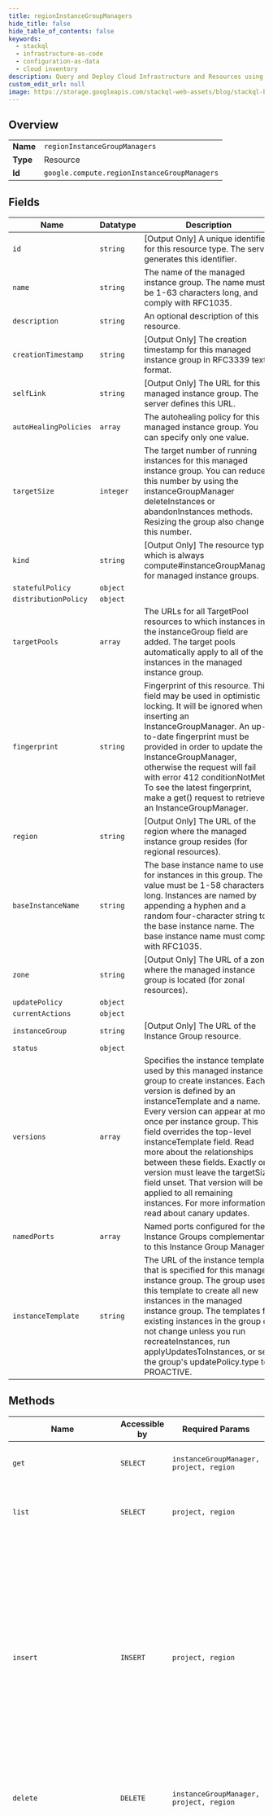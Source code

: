 ```yaml
---
title: regionInstanceGroupManagers
hide_title: false
hide_table_of_contents: false
keywords:
  - stackql
  - infrastructure-as-code
  - configuration-as-data
  - cloud inventory
description: Query and Deploy Cloud Infrastructure and Resources using SQL
custom_edit_url: null
image: https://storage.googleapis.com/stackql-web-assets/blog/stackql-blog-post-featured-image.png
---
```

  
    

## Overview
<table><tbody>
<tr><td><b>Name</b></td><td><code>regionInstanceGroupManagers</code></td></tr>
<tr><td><b>Type</b></td><td>Resource</td></tr>
<tr><td><b>Id</b></td><td><code>google.compute.regionInstanceGroupManagers</code></td></tr>
</tbody></table>

## Fields
| Name | Datatype | Description |
| ---- | -------- | ----------- |
| `id` | `string` | [Output Only] A unique identifier for this resource type. The server generates this identifier. |
| `name` | `string` | The name of the managed instance group. The name must be 1-63 characters long, and comply with RFC1035. |
| `description` | `string` | An optional description of this resource. |
| `creationTimestamp` | `string` | [Output Only] The creation timestamp for this managed instance group in RFC3339 text format. |
| `selfLink` | `string` | [Output Only] The URL for this managed instance group. The server defines this URL. |
| `autoHealingPolicies` | `array` | The autohealing policy for this managed instance group. You can specify only one value. |
| `targetSize` | `integer` | The target number of running instances for this managed instance group. You can reduce this number by using the instanceGroupManager deleteInstances or abandonInstances methods. Resizing the group also changes this number. |
| `kind` | `string` | [Output Only] The resource type, which is always compute#instanceGroupManager for managed instance groups. |
| `statefulPolicy` | `object` |  |
| `distributionPolicy` | `object` |  |
| `targetPools` | `array` | The URLs for all TargetPool resources to which instances in the instanceGroup field are added. The target pools automatically apply to all of the instances in the managed instance group. |
| `fingerprint` | `string` | Fingerprint of this resource. This field may be used in optimistic locking. It will be ignored when inserting an InstanceGroupManager. An up-to-date fingerprint must be provided in order to update the InstanceGroupManager, otherwise the request will fail with error 412 conditionNotMet. To see the latest fingerprint, make a get() request to retrieve an InstanceGroupManager. |
| `region` | `string` | [Output Only] The URL of the region where the managed instance group resides (for regional resources). |
| `baseInstanceName` | `string` | The base instance name to use for instances in this group. The value must be 1-58 characters long. Instances are named by appending a hyphen and a random four-character string to the base instance name. The base instance name must comply with RFC1035. |
| `zone` | `string` | [Output Only] The URL of a zone where the managed instance group is located (for zonal resources). |
| `updatePolicy` | `object` |  |
| `currentActions` | `object` |  |
| `instanceGroup` | `string` | [Output Only] The URL of the Instance Group resource. |
| `status` | `object` |  |
| `versions` | `array` | Specifies the instance templates used by this managed instance group to create instances. Each version is defined by an instanceTemplate and a name. Every version can appear at most once per instance group. This field overrides the top-level instanceTemplate field. Read more about the relationships between these fields. Exactly one version must leave the targetSize field unset. That version will be applied to all remaining instances. For more information, read about canary updates. |
| `namedPorts` | `array` | Named ports configured for the Instance Groups complementary to this Instance Group Manager. |
| `instanceTemplate` | `string` | The URL of the instance template that is specified for this managed instance group. The group uses this template to create all new instances in the managed instance group. The templates for existing instances in the group do not change unless you run recreateInstances, run applyUpdatesToInstances, or set the group's updatePolicy.type to PROACTIVE. |
## Methods
| Name | Accessible by | Required Params | Description |
| ---- | ------------- | --------------- | ----------- |
| `get` | `SELECT` | `instanceGroupManager, project, region` | Returns all of the details about the specified managed instance group. |
| `list` | `SELECT` | `project, region` | Retrieves the list of managed instance groups that are contained within the specified region. |
| `insert` | `INSERT` | `project, region` | Creates a managed instance group using the information that you specify in the request. After the group is created, instances in the group are created using the specified instance template. This operation is marked as DONE when the group is created even if the instances in the group have not yet been created. You must separately verify the status of the individual instances with the listmanagedinstances method. A regional managed instance group can contain up to 2000 instances. |
| `delete` | `DELETE` | `instanceGroupManager, project, region` | Deletes the specified managed instance group and all of the instances in that group. |
| `abandonInstances` | `EXEC` | `instanceGroupManager, project, region` | Flags the specified instances to be immediately removed from the managed instance group. Abandoning an instance does not delete the instance, but it does remove the instance from any target pools that are applied by the managed instance group. This method reduces the targetSize of the managed instance group by the number of instances that you abandon. This operation is marked as DONE when the action is scheduled even if the instances have not yet been removed from the group. You must separately verify the status of the abandoning action with the listmanagedinstances method. If the group is part of a backend service that has enabled connection draining, it can take up to 60 seconds after the connection draining duration has elapsed before the VM instance is removed or deleted. You can specify a maximum of 1000 instances with this method per request. |
| `applyUpdatesToInstances` | `EXEC` | `instanceGroupManager, project, region` | Apply updates to selected instances the managed instance group. |
| `createInstances` | `EXEC` | `instanceGroupManager, project, region` | Creates instances with per-instance configs in this regional managed instance group. Instances are created using the current instance template. The create instances operation is marked DONE if the createInstances request is successful. The underlying actions take additional time. You must separately verify the status of the creating or actions with the listmanagedinstances method. |
| `deleteInstances` | `EXEC` | `instanceGroupManager, project, region` | Flags the specified instances in the managed instance group to be immediately deleted. The instances are also removed from any target pools of which they were a member. This method reduces the targetSize of the managed instance group by the number of instances that you delete. The deleteInstances operation is marked DONE if the deleteInstances request is successful. The underlying actions take additional time. You must separately verify the status of the deleting action with the listmanagedinstances method. If the group is part of a backend service that has enabled connection draining, it can take up to 60 seconds after the connection draining duration has elapsed before the VM instance is removed or deleted. You can specify a maximum of 1000 instances with this method per request. |
| `deletePerInstanceConfigs` | `EXEC` | `instanceGroupManager, project, region` | Deletes selected per-instance configs for the managed instance group. |
| `listErrors` | `EXEC` | `instanceGroupManager, project, region` | Lists all errors thrown by actions on instances for a given regional managed instance group. The filter and orderBy query parameters are not supported. |
| `listManagedInstances` | `EXEC` | `instanceGroupManager, project, region` | Lists the instances in the managed instance group and instances that are scheduled to be created. The list includes any current actions that the group has scheduled for its instances. The orderBy query parameter is not supported. |
| `listPerInstanceConfigs` | `EXEC` | `instanceGroupManager, project, region` | Lists all of the per-instance configs defined for the managed instance group. The orderBy query parameter is not supported. |
| `patch` | `EXEC` | `instanceGroupManager, project, region` | Updates a managed instance group using the information that you specify in the request. This operation is marked as DONE when the group is patched even if the instances in the group are still in the process of being patched. You must separately verify the status of the individual instances with the listmanagedinstances method. This method supports PATCH semantics and uses the JSON merge patch format and processing rules. If you update your group to specify a new template or instance configuration, it's possible that your intended specification for each VM in the group is different from the current state of that VM. To learn how to apply an updated configuration to the VMs in a MIG, see Updating instances in a MIG. |
| `patchPerInstanceConfigs` | `EXEC` | `instanceGroupManager, project, region` | Inserts or patches per-instance configs for the managed instance group. perInstanceConfig.name serves as a key used to distinguish whether to perform insert or patch. |
| `recreateInstances` | `EXEC` | `instanceGroupManager, project, region` | Flags the specified VM instances in the managed instance group to be immediately recreated. Each instance is recreated using the group's current configuration. This operation is marked as DONE when the flag is set even if the instances have not yet been recreated. You must separately verify the status of each instance by checking its currentAction field; for more information, see Checking the status of managed instances. If the group is part of a backend service that has enabled connection draining, it can take up to 60 seconds after the connection draining duration has elapsed before the VM instance is removed or deleted. You can specify a maximum of 1000 instances with this method per request. |
| `resize` | `EXEC` | `instanceGroupManager, project, region, size` | Changes the intended size of the managed instance group. If you increase the size, the group creates new instances using the current instance template. If you decrease the size, the group deletes one or more instances. The resize operation is marked DONE if the resize request is successful. The underlying actions take additional time. You must separately verify the status of the creating or deleting actions with the listmanagedinstances method. If the group is part of a backend service that has enabled connection draining, it can take up to 60 seconds after the connection draining duration has elapsed before the VM instance is removed or deleted. |
| `setInstanceTemplate` | `EXEC` | `instanceGroupManager, project, region` | Sets the instance template to use when creating new instances or recreating instances in this group. Existing instances are not affected. |
| `setTargetPools` | `EXEC` | `instanceGroupManager, project, region` | Modifies the target pools to which all new instances in this group are assigned. Existing instances in the group are not affected. |
| `updatePerInstanceConfigs` | `EXEC` | `instanceGroupManager, project, region` | Inserts or updates per-instance configs for the managed instance group. perInstanceConfig.name serves as a key used to distinguish whether to perform insert or patch. |
